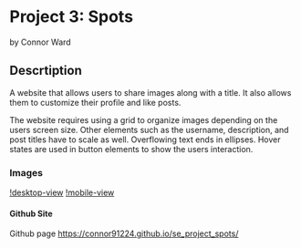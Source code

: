 # Project 3: Spots

by Connor Ward

## Descrtiption

A website that allows users to share images along with a title. It also allows them to customize their profile and like posts.

The website requires using a grid to organize images depending on the users screen size. Other elements such as the username, description, and post titles have to scale as well. Overflowing text ends in ellipses. Hover states are used in button elements to show the users interaction.

### Images

[!desktop-view](./images/demo1.png)
[!mobile-view](./images/demo2.png)

#### Github Site

Github page
https://connor91224.github.io/se_project_spots/

